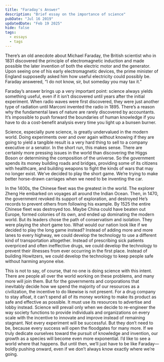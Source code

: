 ```yaml
---
title: "Faraday's Answer"
description: "Brief essay on the importance of science"
pubDate: "Jul 16 2019"
updatedDate: "Feb 19 2025"
hide: false
tags:
  - essays
  - tags    
---
```


There’s an old anecdote about Michael Faraday, the British scientist who in 1831 discovered the principle of electromagnetic induction and made possible the later invention of both the electric motor and the generator. Upon seeing one of his early electromagnetic devices, the prime minister of England supposedly asked him how useful electricity could possibly be. Faraday answered, “I do not know, sir, but someday you may tax it.”

Faraday’s answer brings up a very important point: science always yields something useful, even if it isn’t discovered until years after the initial experiment. When radio waves were first discovered, they were just another type of radiation until Marconi invented the radio in 1895. There’s a reason why the fundamental laws of nature are rarely discovered by accountants. It’s impossible to push forward the boundaries of human knowledge if you have to do a cost-benefit analysis every time you light up a bunsen burner.

Science, especially pure science, is greatly undervalued in the modern world. Doing experiments over and over again without knowing if they are going to yield a tangible result is a very hard thing to sell to a company executive or a senator. In the short run, this makes sense. There are certainly more pressing issues in the world than discovering the Higgs Boson or determining the composition of the universe. So the government spends its money building roads and bridges, providing some of its citizens with healthcare, and building weapons to fight the kinds of wars that may no longer exist. We’ve decided to play the short game. We’re trying to make better horse-drawn carriages when we need to be inventing the car.

In the 1400s, the Chinese fleet was the greatest in the world. The explorer Zheng He embarked on voyages all around the Indian Ocean. Then, in 1470, the government revoked its support of exploration, and destroyed He’s records to prevent others from following his example. By 1525 the entire Chinese fleet was destroyed too. Maybe China could have beaten out Europe, formed colonies of its own, and ended up dominating the modern world. But its leaders chose the path of conservatism and isolation. They were playing the short game too. What would our nation look like if we decided to play the long game instead? Instead of adding more and more lanes to every highway, we could develop the technology to use a different kind of transportation altogether. Instead of prescribing sick patients overpriced and often ineffective drugs, we could develop the technology to prevent their illnesses from ever occurring in the first place. Instead of building Howitzers, we could develop the technology to keep people safe without harming anyone else.

This is not to say, of course, that no one is doing science with this intent. There are people all over the world working on these problems, and many more will join them. But for the governments and corporations that inevitably decide how we spend the majority of our resources as a civilization, the incentive to do likewise is not present. For a drug company to stay afloat, it can’t spend all of its money working to make its product as safe and effective as possible. It must use its resources to advertise and lobby instead. Science will prevail only when we decide to re-engineer the way society functions to provide individuals and organizations on every scale with the incentive to innovate and improve instead of remaining stagnant. Not every experiment will be successful. But they don’t need to be, because every success will open the floodgates for many more. If we truly dedicate ourselves toward the pursuit of knowledge and invention, our growth as a species will become even more exponential. I’d like to see a world where that happens. But until then, we’ll just have to be like Faraday—boldly pushing onward, even if we don’t always know exactly where we’re going.